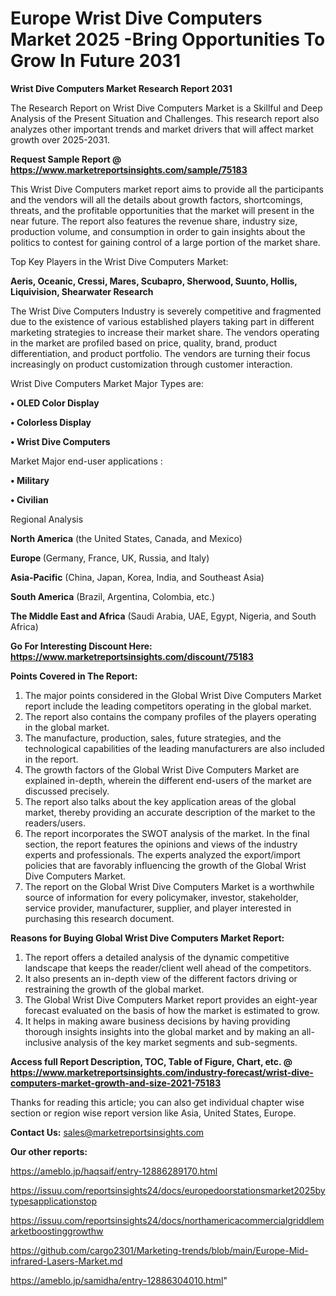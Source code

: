  # Europe Wrist Dive Computers Market 2025 -Bring Opportunities To Grow In Future 2031

<strong>Wrist Dive Computers Market Research Report 2031</strong>

The Research Report on Wrist Dive Computers Market is a Skillful and Deep Analysis of the Present Situation and Challenges. This research report also analyzes other important trends and market drivers that will affect market growth over 2025-2031.

<strong>Request Sample Report @ <a href=https://www.marketreportsinsights.com/sample/75183>https://www.marketreportsinsights.com/sample/75183</a></strong>

This Wrist Dive Computers market report aims to provide all the participants and the vendors will all the details about growth factors, shortcomings, threats, and the profitable opportunities that the market will present in the near future. The report also features the revenue share, industry size, production volume, and consumption in order to gain insights about the politics to contest for gaining control of a large portion of the market share.

Top Key Players in the Wrist Dive Computers Market:

<strong>Aeris, Oceanic, Cressi, Mares, Scubapro, Sherwood, Suunto, Hollis, Liquivision, Shearwater Research</strong>

The Wrist Dive Computers Industry is severely competitive and fragmented due to the existence of various established players taking part in different marketing strategies to increase their market share. The vendors operating in the market are profiled based on price, quality, brand, product differentiation, and product portfolio. The vendors are turning their focus increasingly on product customization through customer interaction.

Wrist Dive Computers Market Major Types are:

<strong>• OLED Color Display 

• Colorless Display

• Wrist Dive Computers</strong>

Market Major end-user applications :

<strong>• Military

• Civilian</strong>

Regional Analysis

</u><strong><b>North America</b></strong> (the United States, Canada, and Mexico)

<strong><b>Europe </b></strong>(Germany, France, UK, Russia, and Italy)

<strong><b>Asia-Pacific</b></strong> (China, Japan, Korea, India, and Southeast Asia)

<strong><b>South America</b></strong> (Brazil, Argentina, Colombia, etc.)

<strong><b>The Middle East and Africa</b></strong> (Saudi Arabia, UAE, Egypt, Nigeria, and South Africa)

<strong>Go For Interesting Discount Here: <a href=https://www.marketreportsinsights.com/discount/75183>https://www.marketreportsinsights.com/discount/75183</a></strong>

<strong>Points Covered in The Report:</strong>
<ol>
  <li>The major points considered in the Global Wrist Dive Computers Market report include the leading competitors operating in the global market.</li>
  <li>The report also contains the company profiles of the players operating in the global market.</li>
  <li>The manufacture, production, sales, future strategies, and the technological capabilities of the leading manufacturers are also included in the report.</li>
  <li>The growth factors of the Global Wrist Dive Computers Market are explained in-depth, wherein the different end-users of the market are discussed precisely.</li>
  <li>The report also talks about the key application areas of the global market, thereby providing an accurate description of the market to the readers/users.</li>
  <li>The report incorporates the SWOT analysis of the market. In the final section, the report features the opinions and views of the industry experts and professionals. The experts analyzed the export/import policies that are favorably influencing the growth of the Global Wrist Dive Computers Market.</li>
  <li>The report on the Global Wrist Dive Computers Market is a worthwhile source of information for every policymaker, investor, stakeholder, service provider, manufacturer, supplier, and player interested in purchasing this research document.</li>
</ol>
<strong>Reasons for Buying Global Wrist Dive Computers Market Report:</strong>

<ol>
  <li>The report offers a detailed analysis of the dynamic competitive landscape that keeps the reader/client well ahead of the competitors.</li>
  <li>It also presents an in-depth view of the different factors driving or restraining the growth of the global market.</li>
  <li>The Global Wrist Dive Computers Market report provides an eight-year forecast evaluated on the basis of how the market is estimated to grow.</li>
  <li>It helps in making aware business decisions by having providing thorough insights insights into the global market and by making an all-inclusive analysis of the key market segments and sub-segments.</li>
</ol>
<strong>Access full Report Description, TOC, Table of Figure, Chart, etc. @ <a href=https://www.marketreportsinsights.com/industry-forecast/wrist-dive-computers-market-growth-and-size-2021-75183>https://www.marketreportsinsights.com/industry-forecast/wrist-dive-computers-market-growth-and-size-2021-75183</a></strong>


Thanks for reading this article; you can also get individual chapter wise section or region wise report version like Asia, United States, Europe.

<strong>Contact Us:</strong>
sales@marketreportsinsights.com

<strong>Our other reports:</strong>

<a href=https://ameblo.jp/haqsaif/entry-12886289170.html>https://ameblo.jp/haqsaif/entry-12886289170.html</a>

<a href=https://issuu.com/reportsinsights24/docs/europedoorstationsmarket2025bytypesapplicationstop>https://issuu.com/reportsinsights24/docs/europedoorstationsmarket2025bytypesapplicationstop</a>

<a href=https://issuu.com/reportsinsights24/docs/northamericacommercialgriddlemarketboostinggrowthw>https://issuu.com/reportsinsights24/docs/northamericacommercialgriddlemarketboostinggrowthw</a>

<a href=https://github.com/cargo2301/Marketing-trends/blob/main/Europe-Mid-infrared-Lasers-Market.md>https://github.com/cargo2301/Marketing-trends/blob/main/Europe-Mid-infrared-Lasers-Market.md</a>

<a href=https://ameblo.jp/samidha/entry-12886304010.html>https://ameblo.jp/samidha/entry-12886304010.html</a>"
